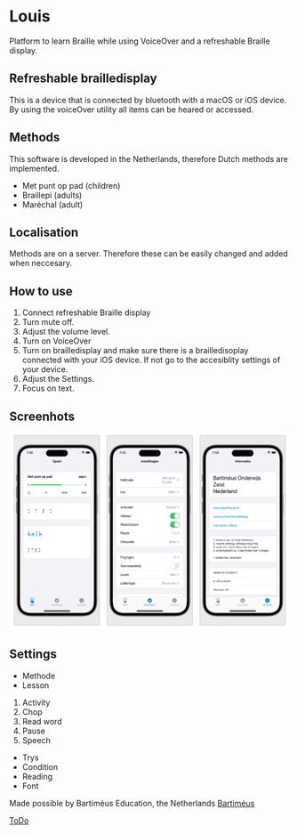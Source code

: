 # Louis

Platform to learn Braille while using VoiceOver and a refreshable Braille display. 

## Refreshable brailledisplay
This is a device that is connected by bluetooth with a macOS or iOS device. By using the voiceOver utility all items can be heared or accessed. 

## Methods
This software is developed in the Netherlands, therefore Dutch methods are implemented.

* Met punt op pad (children)
* Braillepi (adults)
* Maréchal (adult)

## Localisation
Methods are on a server. Therefore these can be easily changed and added when neccesary.

## How to use
1. Connect refreshable Braille display
2. Turn mute off.
2. Adjust the volume level.
3. Turn on VoiceOver
4. Turn on brailledisplay and make sure there is a brailledisoplay connected with your iOS device. If not go to the accesiblity settings of your device.
5. Adjust the Settings.
6. Focus on text.

## Screenhots
![](screenshot.png)

## Settings
* Methode
* Lesson

1. Activity
1. Chop
1. Read word
1. Pause
1. Speech

* Trys
* Condition
* Reading
* Font

Made possible by Bartiméus Education, the Netherlands
[Bartiméus](www.bartimeus.nl)

[ToDo](todo.md)